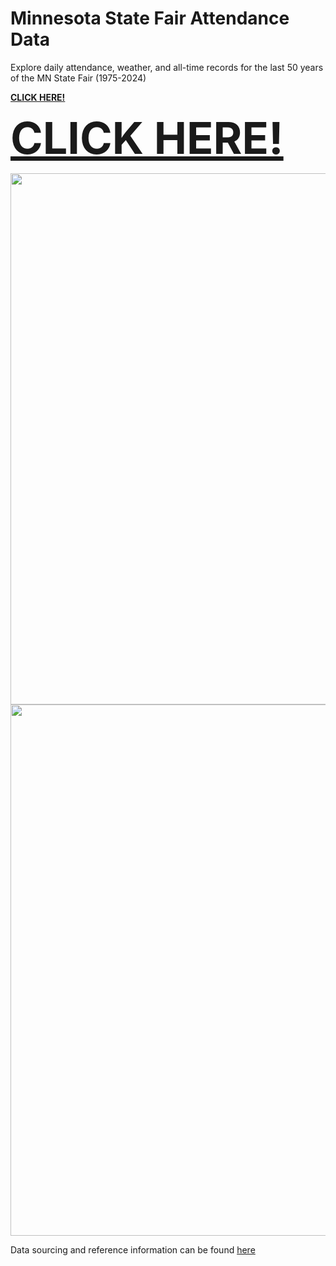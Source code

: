 # Minnesota State Fair Attendance Data 

Explore daily attendance, weather, and all-time records for the last 50 years of the MN State Fair (1975-2024)

**[CLICK HERE!](https://makuhs.github.io/StateFairMN/)**

<span style="font-size:5em;">**[CLICK HERE!](https://makuhs.github.io/StateFairMN/)**</span>

<img src="" width="850">

<img src="" width="850">

Data sourcing and reference information can be found [here](https://github.com/makuhs/Personal-Projects/blob/main/mnStateFair/readme.txt)
